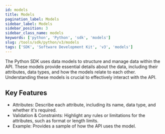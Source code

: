 ```yaml
---
id: models
title: Models
pagination_label: Models
sidebar_label: Models
sidebar_position: 3
sidebar_class_name: models
keywords: ['python', 'Python', 'sdk', 'models'] 
slug: /tools/sdk/python/v3/models
tags: ['SDK', 'Software Development Kit', 'v3', 'models']
---
```


The Python SDK uses data models to structure and manage data within the API. These models provide essential details about the data, including their attributes, data types, and how the models relate to each other. Understanding these models is crucial to effectively interact with the API.

## Key Features
- Attributes: Describe each attribute, including its name, data type, and whether it's required.
- Validation & Constraints: Highlight any rules or limitations for the attributes, such as format or length limits.
- Example: Provides a sample of how the API uses the model. 